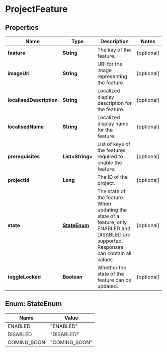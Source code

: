 # ProjectFeature

## Properties
Name | Type | Description | Notes
------------ | ------------- | ------------- | -------------
**feature** | **String** | The key of the feature. |  [optional]
**imageUri** | **String** | URI for the image representing the feature. |  [optional]
**localisedDescription** | **String** | Localized display description for the feature. |  [optional]
**localisedName** | **String** | Localized display name for the feature. |  [optional]
**prerequisites** | **List&lt;String&gt;** | List of keys of the features required to enable the feature. |  [optional]
**projectId** | **Long** | The ID of the project. |  [optional]
**state** | [**StateEnum**](#StateEnum) | The state of the feature. When updating the state of a feature, only ENABLED and DISABLED are supported. Responses can contain all values |  [optional]
**toggleLocked** | **Boolean** | Whether the state of the feature can be updated. |  [optional]

<a name="StateEnum"></a>
## Enum: StateEnum
Name | Value
---- | -----
ENABLED | &quot;ENABLED&quot;
DISABLED | &quot;DISABLED&quot;
COMING_SOON | &quot;COMING_SOON&quot;

